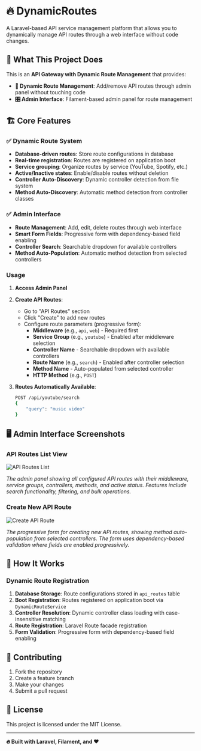 # 🔥 DynamicRoutes

A Laravel-based API service management platform that allows you to dynamically manage API routes through a web interface without code changes.

## 🎯 What This Project Does

This is an **API Gateway with Dynamic Route Management** that provides:

- **🔄 Dynamic Route Management**: Add/remove API routes through admin panel without touching code
- **🎛️ Admin Interface**: Filament-based admin panel for route management

## 🏗️ Core Features

### ✅ Dynamic Route System
- **Database-driven routes**: Store route configurations in database
- **Real-time registration**: Routes are registered on application boot
- **Service grouping**: Organize routes by service (YouTube, Spotify, etc.)
- **Active/Inactive states**: Enable/disable routes without deletion
- **Controller Auto-Discovery**: Dynamic controller detection from file system
- **Method Auto-Discovery**: Automatic method detection from controller classes

### ✅ Admin Interface
- **Route Management**: Add, edit, delete routes through web interface
- **Smart Form Fields**: Progressive form with dependency-based field enabling
- **Controller Search**: Searchable dropdown for available controllers
- **Method Auto-Population**: Automatic method detection from selected controllers


### Usage

1. **Access Admin Panel**
2. **Create API Routes**: 
   - Go to "API Routes" section
   - Click "Create" to add new routes
   - Configure route parameters (progressive form):
     - **Middleware** (e.g., `api`, `web`) - Required first
     - **Service Group** (e.g., `youtube`) - Enabled after middleware selection
     - **Controller Name** - Searchable dropdown with available controllers
     - **Route Name** (e.g., `search`) - Enabled after controller selection
     - **Method Name** - Auto-populated from selected controller
     - **HTTP Method** (e.g., `POST`)

3. **Routes Automatically Available**: 
   ```bash
   POST /api/youtube/search
   {
       "query": "music video"
   }
   ```

## 🖥️ Admin Interface Screenshots

### API Routes List View
![API Routes List](https://github.com/dhurgham-miswag/DynamicRoutes/assets/your-username/api-routes-list.png)

*The admin panel showing all configured API routes with their middleware, service groups, controllers, methods, and active status. Features include search functionality, filtering, and bulk operations.*

### Create New API Route
![Create API Route](https://github.com/dhurgham-miswag/DynamicRoutes/assets/your-username/create-api-route.png)

*The progressive form for creating new API routes, showing method auto-population from selected controllers. The form uses dependency-based validation where fields are enabled progressively.*

## 🔄 How It Works

### Dynamic Route Registration
1. **Database Storage**: Route configurations stored in `api_routes` table
2. **Boot Registration**: Routes registered on application boot via `DynamicRouteService`
3. **Controller Resolution**: Dynamic controller class loading with case-insensitive matching
4. **Route Registration**: Laravel Route facade registration
5. **Form Validation**: Progressive form with dependency-based field enabling


## 🤝 Contributing

1. Fork the repository
2. Create a feature branch
3. Make your changes
4. Submit a pull request

## 📄 License

This project is licensed under the MIT License.

---

**🔥 Built with Laravel, Filament, and ❤️** 
